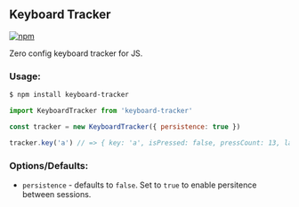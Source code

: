 ## Keyboard Tracker
[![npm](https://img.shields.io/npm/v/keyboard-tracker.svg)](https://www.npmjs.com/package/keyboard-tracker)

Zero config keyboard tracker for JS.


### Usage:

``` bash
$ npm install keyboard-tracker
```

```js
import KeyboardTracker from 'keyboard-tracker'

const tracker = new KeyboardTracker({ persistence: true })

tracker.key('a') // => { key: 'a', isPressed: false, pressCount: 13, lastPressed: 1519494954553 }
```

### Options/Defaults:

 - `persistence` - defaults to `false`. Set to `true` to enable persitence between sessions.
